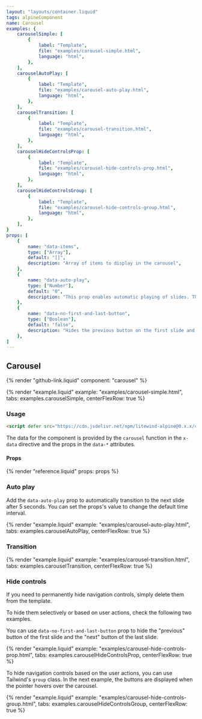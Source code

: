 ```yaml
---
layout: "layouts/container.liquid"
tags: alpineComponent
name: Carousel
examples: {
    carouselSimple: [
        {
            label: "Template",
            file: "examples/carousel-simple.html",
            language: "html",
        },
    ],
    carouselAutoPlay: [
        {
            label: "Template",
            file: "examples/carousel-auto-play.html",
            language: "html",
        },
    ],
    carouselTransition: [
        {
            label: "Template",
            file: "examples/carousel-transition.html",
            language: "html",
        },
    ],
    carouselHideControlsProp: [
        {
            label: "Template",
            file: "examples/carousel-hide-controls-prop.html",
            language: "html",
        },
    ],
    carouselHideControlsGroup: [
        {
            label: "Template",
            file: "examples/carousel-hide-controls-group.html",
            language: "html",
        },
    ],
}
props: [
    {
        name: "data-items",
        type: ["Array"],
        default: "[]",
        description: "Array of items to display in the carousel",
    },
    {
        name: "data-auto-play",
        type: ["Number"],
        default: "0",
        description: "This prop enables automatic playing of slides. The value is a time interval in miliseconds.",
    },
    {
        name: "data-no-first-and-last-button",
        type: ["Boolean"],
        default: "false",
        description: "Hides the previous button on the first slide and the next button on the last slide.",
    },
]
---
```

## Carousel

{% render "github-link.liquid" component: "carousel" %}

{% render "example.liquid" example: "examples/carousel-simple.html", tabs: examples.carouselSimple, centerFlexRow: true %}

### Usage

```html
<script defer src="https://cdn.jsdelivr.net/npm/litewind-alpine@0.x.x/carousel/dropdown/dist/cdn.min.js"></script>
```

The data for the component is provided by the `carousel` function in the `x-data` directive and the props in the `data-*` attributes.

#### Props

{% render "reference.liquid" props: props %}

### Auto play

Add the `data-auto-play` prop to automatically transition to the next slide after 5 seconds. You can set the props's value to change the default time interval.

{% render "example.liquid" example: "examples/carousel-auto-play.html", tabs: examples.carouselAutoPlay, centerFlexRow: true %}

### Transition

{% render "example.liquid" example: "examples/carousel-transition.html", tabs: examples.carouselTransition, centerFlexRow: true %}

### Hide controls

If you need to permanently hide navigation controls, simply delete them from the template.

To hide them selectively or based on user actions, check the following two examples.

You can use `data-no-first-and-last-button` prop to hide the "previous" button of the first slide and the "next" button of the last slide.

{% render "example.liquid" example: "examples/carousel-hide-controls-prop.html", tabs: examples.carouselHideControlsProp, centerFlexRow: true %}

To hide navigation controls based on the user actions, you can use Tailwind's `group` class. In the next example, the buttons are displayed when the pointer hovers over the carousel.

{% render "example.liquid" example: "examples/carousel-hide-controls-group.html", tabs: examples.carouselHideControlsGroup, centerFlexRow: true %}
